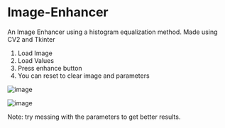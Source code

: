 # Image-Enhancer
An Image Enhancer using a histogram equalization method. Made using CV2 and Tkinter

1. Load Image
2. Load Values
3. Press enhance button
4. You can reset to clear image and parameters

![image](https://user-images.githubusercontent.com/88057098/233818271-af600cc7-4fd8-4631-90c1-d3d17535aa06.png)

![image](https://user-images.githubusercontent.com/88057098/233818305-c8f209f3-95da-4585-835c-c59b82c814b2.png)

Note: try messing with the parameters to get better results.
